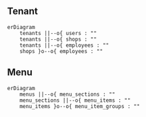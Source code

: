 ## Tenant

```mermaid
erDiagram
    tenants ||--o{ users : ""
    tenants ||--o{ shops : ""
    tenants ||--o{ employees : ""
    shops }o--o{ employees : ""
```

## Menu

```mermaid
erDiagram
    menus ||--o{ menu_sections : ""
    menu_sections ||--o{ menu_items : ""
    menu_items }o--o{ menu_item_groups : ""
```
